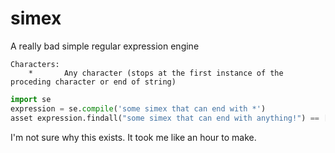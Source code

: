 # simex
A really bad simple regular expression engine

```
Characters:
    *       Any character (stops at the first instance of the proceding character or end of string)
```

```py
import se
expression = se.compile('some simex that can end with *')
asset expression.findall("some simex that can end with anything!") == ['some simex that can end with anything!']
```

I'm not sure why this exists. It took me like an hour to make.

